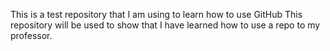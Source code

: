This is a test repository that I am using to learn how to use GitHub
This repository will be used to show that I have learned how to use a repo to my professor.
